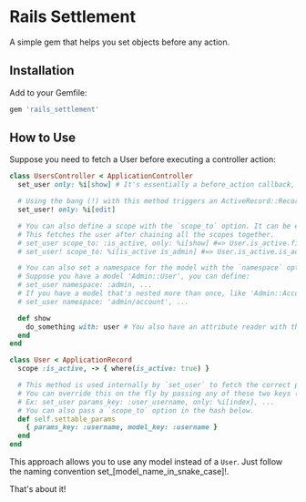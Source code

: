 # Rails Settlement

A simple gem that helps you set objects before any action.

## Installation

Add to your Gemfile:
```ruby
gem 'rails_settlement'
```

## How to Use

Suppose you need to fetch a User before executing a controller action:

```ruby
class UsersController < ApplicationController
  set_user only: %i[show] # It's essentially a before_action callback, allowing you to pass options directly.

  # Using the bang (!) with this method triggers an ActiveRecord::RecordNotFound Exception.
  set_user! only: %i[edit]

  # You can also define a scope with the `scope_to` option. It can be either a string/symbol or an Array of string/symbols.
  # This fetches the user after chaining all the scopes together.
  # set_user scope_to: :is_active, only: %i[show] #=> User.is_active.find_by
  # set_user! scope_to: %i[is_active is_admin] #=> User.is_active.is_admin.find_by

  # You can also set a namespace for the model with the `namespace` option. It can be a string or a symbol.
  # Suppose you have a model 'Admin::User', you can define:
  # set_user namespace: :admin, ...
  # If you have a model that's nested more than once, like 'Admin::Account::User', you can define as:
  # set_user namespace: 'admin/account', ...

  def show
    do_something with: user # You also have an attribute reader with the same name available if the object is found. If not, it defaults to nil (unless a bang method is used, in which case an error is raised!)
  end
end
```

```ruby
class User < ApplicationRecord
  scope :is_active, -> { where(is_active: true) }

  # This method is used internally by `set_user` to fetch the correct param (using `params_key`) and to send a key to `find_by` (using `model_key`).
  # You can override this on the fly by passing any of these two keys (or both!) in the controller directly.
  # Ex: set_user params_key: :user_username, only: %i[index], ...
  # You can also pass a `scope_to` option in the hash below.
  def self.settable_params
    { params_key: :username, model_key: :username }
  end
end
```

This approach allows you to use any model instead of a `User`. Just follow the naming convention set_[model_name_in_snake_case]!.

That's about it!
